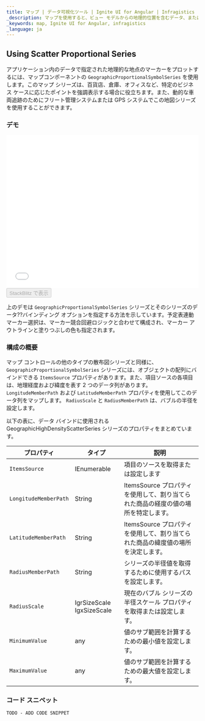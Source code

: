 ```yaml
---
title: マップ | データ可視化ツール | Ignite UI for Angular | Infragistics
_description: マップを使用すると、ビュー モデルからの地理的位置を含むデータ、またはシェープ ファイルから地理的画像マップにロードされた地理空間データを表示できます。
_keywords: map, Ignite UI for Angular, infragistics
_language: ja
---
```


## Using Scatter Proportional Series

アプリケーション内のデータで指定された地理的な地点のマーカーをプロットするには、マップコンポーネントの `GeographicProportionalSymbolSeries` を使用します。このマップ シリーズは、百貨店、倉庫、オフィスなど、特定のビジネス ケースに応じたポイントを強調表示する場合に役立ちます。また、動的な車両追跡のためにフリート管理システムまたは GPS システムでこの地図シリーズを使用することができます。

### デモ

<div class="sample-container" style="height: 400px">
    <iframe id="geo-map-type-scatter-bubble-series-iframe" src='{environment:demosBaseUrl}/maps/geo-map-type-scatter-bubble-series' width="100%" height="100%" seamless frameBorder="0" onload="onSampleIframeContentLoaded(this);"></iframe>
</div>
<div>
    <button data-localize="stackblitz" disabled class="stackblitz-btn"   data-iframe-id="geo-map-type-scatter-bubble-series-iframe" data-demos-base-url="{environment:demosBaseUrl}">StackBlitz で表示
    </button>
</div>

<div class="divider--half"></div>

上のデモは `GeographicProportionalSymbolSeries` シリーズとそのシリーズのデータ??バインディング オプションを指定する方法を示しています。予定表連動マーカー選択は、マーカー競合回避ロジックと合わせて構成され、マーカー アウトラインと塗りつぶしの色も指定されます。

### 構成の概要

マップ コントロールの他のタイプの散布図シリーズと同様に、`GeographicProportionalSymbolSeries` シリーズには、オブジェクトの配列にバインドできる `ItemsSource` プロパティがあります。また、項目ソースの各項目は、地理経度および緯度を表す 2 つのデータ列があります。`LongitudeMemberPath` および `LatitudeMemberPath` プロパティを使用してこのデータ列をマップします。  `RadiusScale` と `RadiusMemberPath` は、バブルの半径を設定します。

以下の表に、データ バインドに使用される GeographicHighDensityScatterSeries シリーズのプロパティをまとめています。

| プロパティ                 | タイプ                                                     | 説明                                              |
| --------------------- | ------------------------------------------------------- | ----------------------------------------------- |
| `ItemsSource`         | IEnumerable                                             | 項目のソースを取得または設定します                               |
| `LongitudeMemberPath` | String                                                  | ItemsSource プロパティを使用して、割り当てられた商品の経度の値の場所を特定します。 |
| `LatitudeMemberPath`  | String                                                  | ItemsSource プロパティを使用して、割り当てられた商品の緯度値の場所を決定します。  |
| `RadiusMemberPath`    | String                                                  | シリーズの半径値を取得するために使用するパスを設定します。                   |
| `RadiusScale`         | <!-- React -->IgrSizeScale <!-- Angular -->IgxSizeScale | 現在のバブル シリーズの半径スケール プロパティを取得または設定します。            |
| `MinimumValue`        | any                                                     | 値のサブ範囲を計算するための最小値を設定します。                        |
| `MaximumValue`        | any                                                     | 値のサブ範囲を計算するための最大値を設定します。                        |

### コード スニペット

<!--Angular -->

```html
TODO - ADD CODE SNIPPET
```

```typescript

```
